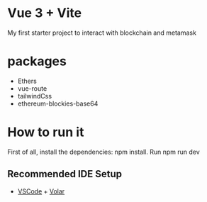 # Vue 3 + Vite

My first starter project to interact with blockchain and metamask

# packages
 - Ethers
 - vue-route
 - tailwindCss
 - ethereum-blockies-base64

# How to run it
 First of all, install the dependencies: npm install. Run npm run dev 

## Recommended IDE Setup

- [VSCode](https://code.visualstudio.com/) + [Volar](https://marketplace.visualstudio.com/items?itemName=johnsoncodehk.volar)


